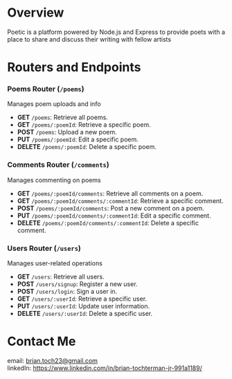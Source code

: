 # Overview

Poetic is a platform powered by Node.js and Express to provide poets with a place to share and discuss their writing with fellow artists

# Routers and Endpoints

### Poems Router (`/poems`)

Manages poem uploads and info

- **GET** `/poems`: Retrieve all poems.
- **GET** `/poems/:poemId`: Retrieve a specific poem.
- **POST** `/poems`: Upload a new poem.
- **PUT** `/poems/:poemId`: Edit a specific poem.
- **DELETE** `/poems/:poemId`: Delete a specific poem.

### Comments Router (`/comments`)

Manages commenting on poems

- **GET** `/poems/:poemId/comments`: Retrieve all comments on a poem.
- **GET** `/poems/:poemId/comments/:commentId`: Retrieve a specific comment.
- **POST** `/poems/:poemId/comments`: Post a new comment on a poem.
- **PUT** `/poems/:poemId/comments/:commentId`: Edit a specific comment.
- **DELETE** `/poems/:poemId/comments/:commentId`: Delete a specific comment.

### Users Router (`/users`)

Manages user-related operations

- **GET** `/users`: Retrieve all users.
- **POST** `/users/signup`: Register a new user.
- **POST** `/users/login`: Sign a user in.
- **GET** `/users/:userId`: Retrieve a specific user.
- **PUT** `/users/:userId`: Update user information.
- **DELETE** `/users/:userId`: Delete a specific user.

# Contact Me
email: brian.toch23@gmail.com 
<br>
linkedIn: https://www.linkedin.com/in/brian-tochterman-jr-991a1189/
